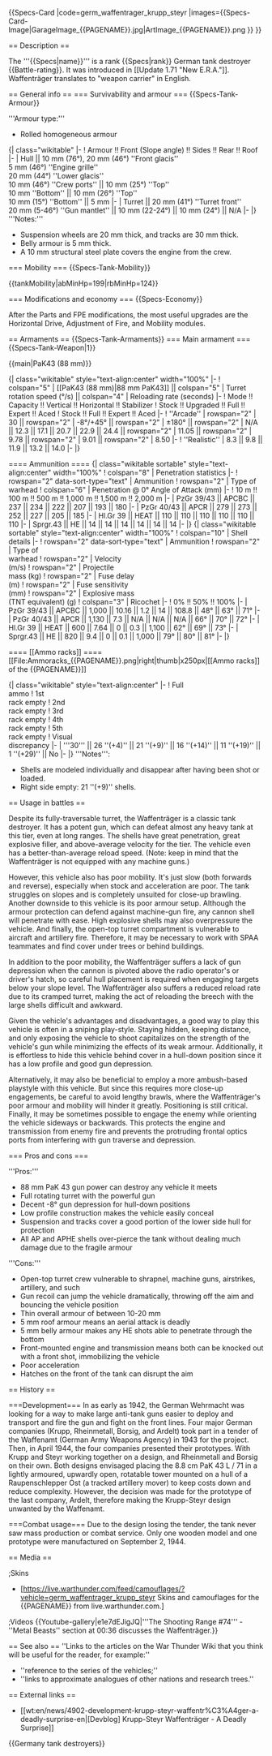 {{Specs-Card
|code=germ_waffentrager_krupp_steyr
|images={{Specs-Card-Image|GarageImage_{{PAGENAME}}.jpg|ArtImage\_{{PAGENAME}}.png }}
}}

== Description ==

<!-- ''In the description, the first part should be about the history of the creation and combat usage of the vehicle, as well as its key features. In the second part, tell the reader about the ground vehicle in the game. Insert a screenshot of the vehicle, so that if the novice player does not remember the vehicle by name, he will immediately understand what kind of vehicle the article is talking about.'' -->

The '''{{Specs|name}}''' is a rank {{Specs|rank}} German tank destroyer {{Battle-rating}}. It was introduced in [[Update 1.71 "New E.R.A."]]. Waffenträger translates to "weapon carrier" in English.

== General info ==
=== Survivability and armour ===
{{Specs-Tank-Armour}}

<!-- ''Describe armour protection. Note the most well protected and key weak areas. Appreciate the layout of modules as well as the number and location of crew members. Is the level of armour protection sufficient, is the placement of modules helpful for survival in combat? If necessary use a visual template to indicate the most secure and weak zones of the armour.'' -->

'''Armour type:'''

- Rolled homogeneous armour

{| class="wikitable"
|-
! Armour !! Front (Slope angle) !! Sides !! Rear !! Roof
|-
| Hull || 10 mm (76°), 20 mm (46°) ''Front glacis'' <br> 5 mm (46°) ''Engine grille'' <br> 20 mm (44°) ''Lower glacis'' <br> 10 mm (46°) ''Crew ports'' || 10 mm (25°) ''Top'' <br> 10 mm ''Bottom'' || 10 mm (26°) ''Top'' <br> 10 mm (15°) ''Bottom'' || 5 mm
|-
| Turret || 20 mm (41°) ''Turret front'' <br> 20 mm (5-46°) ''Gun mantlet'' || 10 mm (22-24°) || 10 mm (24°) || N/A
|-
|}
'''Notes:'''

- Suspension wheels are 20 mm thick, and tracks are 30 mm thick.
- Belly armour is 5 mm thick.
- A 10 mm structural steel plate covers the engine from the crew.

=== Mobility ===
{{Specs-Tank-Mobility}}

<!-- ''Write about the mobility of the ground vehicle. Estimate the specific power and manoeuvrability, as well as the maximum speed forwards and backwards.'' -->

{{tankMobility|abMinHp=199|rbMinHp=124}}

=== Modifications and economy ===
{{Specs-Economy}}

After the Parts and FPE modifications, the most useful upgrades are the Horizontal Drive, Adjustment of Fire, and Mobility modules.

== Armaments ==
{{Specs-Tank-Armaments}}
=== Main armament ===
{{Specs-Tank-Weapon|1}}

<!-- ''Give the reader information about the characteristics of the main gun. Assess its effectiveness in a battle based on the reloading speed, ballistics and the power of shells. Do not forget about the flexibility of the fire, that is how quickly the cannon can be aimed at the target, open fire on it and aim at another enemy. Add a link to the main article on the gun: <code><nowiki>{{main|Name of the weapon}}</nowiki></code>. Describe in general terms the ammunition available for the main gun. Give advice on how to use them and how to fill the ammunition storage.'' -->

{{main|PaK43 (88 mm)}}

{| class="wikitable" style="text-align:center" width="100%"
|-
! colspan="5" | [[PaK43 (88 mm)|88 mm PaK43]] || colspan="5" | Turret rotation speed (°/s) || colspan="4" | Reloading rate (seconds)
|-
! Mode !! Capacity !! Vertical !! Horizontal !! Stabilizer
! Stock !! Upgraded !! Full !! Expert !! Aced
! Stock !! Full !! Expert !! Aced
|-
! ''Arcade''
| rowspan="2" | 30 || rowspan="2" | -8°/+45° || rowspan="2" | ±180° || rowspan="2" | N/A || 12.3 || 17.1 || 20.7 || 22.9 || 24.4 || rowspan="2" | 11.05 || rowspan="2" | 9.78 || rowspan="2" | 9.01 || rowspan="2" | 8.50
|-
! ''Realistic''
| 8.3 || 9.8 || 11.9 || 13.2 || 14.0
|-
|}

==== Ammunition ====
{| class="wikitable sortable" style="text-align:center" width="100%"
! colspan="8" | Penetration statistics
|-
! rowspan="2" data-sort-type="text" | Ammunition
! rowspan="2" | Type of<br>warhead
! colspan="6" | Penetration @ 0° Angle of Attack (mm)
|-
! 10 m !! 100 m !! 500 m !! 1,000 m !! 1,500 m !! 2,000 m
|-
| PzGr 39/43 || APCBC || 237 || 234 || 222 || 207 || 193 || 180
|-
| PzGr 40/43 || APCR || 279 || 273 || 252 || 227 || 205 || 185
|-
| Hl.Gr 39 || HEAT || 110 || 110 || 110 || 110 || 110 || 110
|-
| Sprgr.43 || HE || 14 || 14 || 14 || 14 || 14 || 14
|-
|}
{| class="wikitable sortable" style="text-align:center" width="100%"
! colspan="10" | Shell details
|-
! rowspan="2" data-sort-type="text" | Ammunition
! rowspan="2" | Type of<br>warhead
! rowspan="2" | Velocity<br>(m/s)
! rowspan="2" | Projectile<br>mass (kg)
! rowspan="2" | Fuse delay<br>(m)
! rowspan="2" | Fuse sensitivity<br>(mm)
! rowspan="2" | Explosive mass<br>(TNT equivalent) (g)
! colspan="3" | Ricochet
|-
! 0% !! 50% !! 100%
|-
| PzGr 39/43 || APCBC || 1,000 || 10.16 || 1.2 || 14 || 108.8 || 48° || 63° || 71°
|-
| PzGr 40/43 || APCR || 1,130 || 7.3 || N/A || N/A || N/A || 66° || 70° || 72°
|-
| Hl.Gr 39 || HEAT || 600 || 7.64 || 0 || 0.3 || 1,100 || 62° || 69° || 73°
|-
| Sprgr.43 || HE || 820 || 9.4 || 0 || 0.1 || 1,000 || 79° || 80° || 81°
|-
|}

==== [[Ammo racks]] ====
[[File:Ammoracks_{{PAGENAME}}.png|right|thumb|x250px|[[Ammo racks]] of the {{PAGENAME}}]]

<!-- '''Last updated: 2.9.0.83''' -->

{| class="wikitable" style="text-align:center"
|-
! Full<br>ammo
! 1st<br>rack empty
! 2nd<br>rack empty
! 3rd<br>rack empty
! 4th<br>rack empty
! 5th<br>rack empty
! Visual<br>discrepancy
|-
| '''30''' || 26&nbsp;''(+4)'' || 21&nbsp;''(+9)'' || 16&nbsp;''(+14)'' || 11&nbsp;''(+19)'' || 1&nbsp;''(+29)'' || No
|-
|}
'''Notes''':

- Shells are modeled individually and disappear after having been shot or loaded.
- Right side empty: 21&nbsp;''(+9)'' shells.

== Usage in battles ==

<!-- ''Describe the tactics of playing in the vehicle, the features of using vehicles in the team and advice on tactics. Refrain from creating a "guide" - do not impose a single point of view but instead give the reader food for thought. Describe the most dangerous enemies and give recommendations on fighting them. If necessary, note the specifics of the game in different modes (AB, RB, SB).'' -->

Despite its fully-traversable turret, the Waffenträger is a classic tank destroyer. It has a potent gun, which can defeat almost any heavy tank at this tier, even at long ranges. The shells have great penetration, great explosive filler, and above-average velocity for the tier. The vehicle even has a better-than-average reload speed. (Note: keep in mind that the Waffenträger is not equipped with any machine guns.)

However, this vehicle also has poor mobility. It's just slow (both forwards and reverse), especially when stock and acceleration are poor. The tank struggles on slopes and is completely unsuited for close-up brawling. Another downside to this vehicle is its poor armour setup. Although the armour protection can defend against machine-gun fire, any cannon shell will penetrate with ease. High explosive shells may also overpressure the vehicle. And finally, the open-top turret compartment is vulnerable to aircraft and artillery fire. Therefore, it may be necessary to work with SPAA teammates and find cover under trees or behind buildings.

In addition to the poor mobility, the Waffenträger suffers a lack of gun depression when the cannon is pivoted above the radio operator's or driver's hatch, so careful hull placement is required when engaging targets below your slope level. The Waffenträger also suffers a reduced reload rate due to its cramped turret, making the act of reloading the breech with the large shells difficult and awkward.

Given the vehicle's advantages and disadvantages, a good way to play this vehicle is often in a sniping play-style. Staying hidden, keeping distance, and only exposing the vehicle to shoot capitalizes on the strength of the vehicle's gun while minimizing the effects of its weak armour. Additionally, it is effortless to hide this vehicle behind cover in a hull-down position since it has a low profile and good gun depression.

Alternatively, it may also be beneficial to employ a more ambush-based playstyle with this vehicle. But since this requires more close-up engagements, be careful to avoid lengthy brawls, where the Waffenträger's poor armour and mobility will hinder it greatly. Positioning is still critical. Finally, it may be sometimes possible to engage the enemy while orienting the vehicle sideways or backwards. This protects the engine and transmission from enemy fire and prevents the protruding frontal optics ports from interfering with gun traverse and depression.

=== Pros and cons ===

<!-- ''Summarise and briefly evaluate the vehicle in terms of its characteristics and combat effectiveness. Mark its pros and cons in a bulleted list. Try not to use more than 6 points for each of the characteristics. Avoid using categorical definitions such as "bad", "good" and the like - use substitutions with softer forms such as "inadequate" and "effective".'' -->

'''Pros:'''

- 88 mm PaK 43 gun power can destroy any vehicle it meets
- Full rotating turret with the powerful gun
- Decent -8° gun depression for hull-down positions
- Low profile construction makes the vehicle easily conceal
- Suspension and tracks cover a good portion of the lower side hull for protection
- All AP and APHE shells over-pierce the tank without dealing much damage due to the fragile armour

'''Cons:'''

- Open-top turret crew vulnerable to shrapnel, machine guns, airstrikes, artillery, and such
- Gun recoil can jump the vehicle dramatically, throwing off the aim and bouncing the vehicle position
- Thin overall armour of between 10-20 mm
- 5 mm roof armour means an aerial attack is deadly
- 5 mm belly armour makes any HE shots able to penetrate through the bottom
- Front-mounted engine and transmission means both can be knocked out with a front shot, immobilizing the vehicle
- Poor acceleration
- Hatches on the front of the tank can disrupt the aim

== History ==

<!-- ''Describe the history of the creation and combat usage of the vehicle in more detail than in the introduction. If the historical reference turns out to be too long, take it to a separate article, taking a link to the article about the vehicle and adding a block "/History" (example: <nowiki>https://wiki.warthunder.com/(Vehicle-name)/History</nowiki>) and add a link to it here using the <code>main</code> template. Be sure to reference text and sources by using <code><nowiki><ref></ref></nowiki></code>, as well as adding them at the end of the article with <code><nowiki><references /></nowiki></code>. This section may also include the vehicle's dev blog entry (if applicable) and the in-game encyclopedia description (under <code><nowiki>=== In-game description ===</nowiki></code>, also if applicable).'' -->

===Development===
In as early as 1942, the German Wehrmacht was looking for a way to make large anti-tank guns easier to deploy and transport and fire the gun and fight on the front lines. Four major German companies (Krupp, Rheinmetall, Borsig, and Ardelt) took part in a tender of the Waffenamt (German Army Weapons Agency) in 1943 for the project. Then, in April 1944, the four companies presented their prototypes. With Krupp and Steyr working together on a design, and Rheinmetall and Borsig on their own. Both designs envisaged placing the 8.8 cm PaK 43 L / 71 in a lightly armoured, upwardly open, rotatable tower mounted on a hull of a Raupenschlepper Ost (a tracked artillery mover) to keep costs down and reduce complexity. However, the decision was made for the prototype of the last company, Ardelt, therefore making the Krupp-Steyr design unwanted by the Waffenamt.

===Combat usage===
Due to the design losing the tender, the tank never saw mass production or combat service. Only one wooden model and one prototype were manufactured on September 2, 1944.

== Media ==

<!-- ''Excellent additions to the article would be video guides, screenshots from the game, and photos.'' -->

;Skins

- [https://live.warthunder.com/feed/camouflages/?vehicle=germ_waffentrager_krupp_steyr Skins and camouflages for the {{PAGENAME}} from live.warthunder.com.]

;Videos
{{Youtube-gallery|e1e7dEJigJQ|'''The Shooting Range #74''' - ''Metal Beasts'' section at 00:36 discusses the Waffenträger.}}

== See also ==
''Links to the articles on the War Thunder Wiki that you think will be useful for the reader, for example:''

- ''reference to the series of the vehicles;''
- ''links to approximate analogues of other nations and research trees.''

== External links ==

<!-- ''Paste links to sources and external resources, such as:''
* ''topic on the official game forum;''
* ''other literature.'' -->

- [[wt:en/news/4902-development-krupp-steyr-waffentr%C3%A4ger-a-deadly-surprise-en|[Devblog] Krupp-Steyr Waffenträger - A Deadly Surprise]]

{{Germany tank destroyers}}
